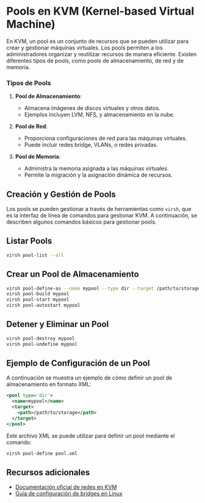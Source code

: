 # Pools en KVM (Kernel-based Virtual Machine)

En KVM, un pool es un conjunto de recursos que se pueden utilizar para crear y gestionar máquinas virtuales. Los pools permiten a los administradores organizar y reutilizar recursos de manera eficiente. Existen diferentes tipos de pools, como pools de almacenamiento, de red y de memoria.

### Tipos de Pools

1. **Pool de Almacenamiento**: 
   - Almacena imágenes de discos virtuales y otros datos.
   - Ejemplos incluyen LVM, NFS, y almacenamiento en la nube.

2. **Pool de Red**: 
   - Proporciona configuraciones de red para las máquinas virtuales.
   - Puede incluir redes bridge, VLANs, o redes privadas.

3. **Pool de Memoria**: 
   - Administra la memoria asignada a las máquinas virtuales.
   - Permite la migración y la asignación dinámica de recursos.

## Creación y Gestión de Pools

Los pools se pueden gestionar a través de herramientas como `virsh`, que es la interfaz de línea de comandos para gestionar KVM. A continuación, se describen algunos comandos básicos para gestionar pools.

## Listar Pools

```bash
virsh pool-list --all
```

## Crear un Pool de Almacenamiento

```bash
virsh pool-define-as --name mypool --type dir --target /path/to/storage
virsh pool-build mypool
virsh pool-start mypool
virsh pool-autostart mypool
````
## Detener y Eliminar un Pool

```bash
virsh pool-destroy mypool
virsh pool-undefine mypool
````
## Ejemplo de Configuración de un Pool
A continuación se muestra un ejemplo de cómo definir un pool de almacenamiento en formato XML:

```xml
<pool type='dir'>
  <name>mypool</name>
  <target>
    <path>/path/to/storage</path>
  </target>
</pool>
```
Este archivo XML se puede utilizar para definir un pool mediante el comando:

``` bash
virsh pool-define pool.xml
```

## Recursos adicionales

- [Documentación oficial de redes en KVM](https://wiki.libvirt.org/page/Networking)
- [Guía de configuración de bridges en Linux](https://wiki.debian.org/BridgeNetworkConnections)
